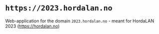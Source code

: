 # `https://2023.hordalan.no`

Web-application for the domain `2023.hordalan.no` - meant for HordaLAN 2023 (https://hordalan.no)
